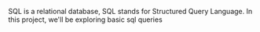 SQL is a relational database, SQL stands for Structured Query Language.
In this project, we'll be exploring basic sql queries
